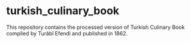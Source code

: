 # turkish_culinary_book
This repository contains the processed version of Turkish Culinary Book compiled by Turâbî Efendi and published in 1862.
